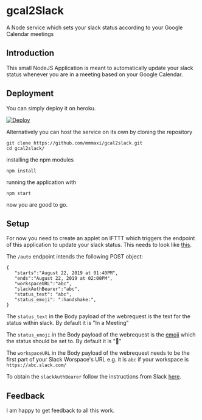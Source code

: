 # gcal2Slack
A Node service which sets your slack status according to your Google Calendar meetings 

## Introduction
This small NodeJS Application is meant to automatically update your slack status whenever you are in a meeting based on your Google Calendar.

## Deployment

You can simply deploy it on heroku.

[![Deploy](https://www.herokucdn.com/deploy/button.svg)](https://heroku.com/deploy)

Alternatively you can host the service on its own by cloning the repository
```
git clone https://github.com/mmmaxi/gcal2slack.git
cd gcal2slack/
``` 
installing the npm modules
```
npm install
``` 
running the application with 
```
npm start
``` 
now you are good to go.

## Setup

For now you need to create an applet on IFTTT which triggers the endpoint of this application to update your slack status. This needs to look like [this](other/ifttt-screenshot.png).

The `/auto` endpoint intends the following POST object:
```
{
   "starts":"August 22, 2019 at 01:40PM",
   "ends":"August 22, 2019 at 02:00PM",
   "workspaceURL":"abc",
   "slackAuthBearer":"abc",
   "status_text": "abc",
   "status_emoji": ":handshake:",
}
```


The `status_text` in the Body payload of the webrequest is the text for the status within slack. By default it is "In a Meeting"

The `status_emoji` in the Body payload of the webrequest is the [emoji](https://www.webfx.com/tools/emoji-cheat-sheet/) which the status should be set to. By default it is ":handshake:"

The `workspaceURL` in the Body payload of the webrequest needs to be the first part of your Slack Worspace's URL e.g. it is `abc` if your workspace is `https://abc.slack.com/`

To obtain the `slackAuthBearer` follow the instructions from Slack [here](https://api.slack.com/custom-integrations/legacy-tokens).

## Feedback

I am happy to get feedback to all this work.
